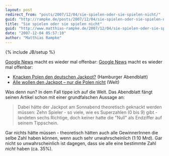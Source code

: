 ```yaml
---
layout: post
redirect_from: "posts/2007/12/04/sie-spielen-oder-sie-spielen-nicht/"
guid: "http://rampke.de/posts/2007/12/04/sie-spielen-oder-sie-spielen-nicht/"
title: "Sie spielen oder sie spielen nicht"
guid: "http://www.matthias-rampke.de/2007/12/04/sie-spielen-oder-sie-spielen-nicht/"
date: "2007-12-04 05:57:10"
author: "Matthias Rampke"
---
```

{% include JB/setup %}

<a href="http://news.google.de">Google News</a> macht es wieder mal offenbar:
<a href="http://news.google.de">Google News</a> macht es wieder mal offenbar:

<ul>
	<li><a href="http://www.abendblatt.de/daten/2007/12/04/823548.html?prx=1">Knacken Polen den deutschen Jackpot?</a> (Hamburger Abendblatt)</li>
	<li><a href="http://www.welt.de/vermischtes/article1425372/Alle_wollen_den_Jackpot__nur_die_Polen_nicht.html">Alle wollen den Jackpot &ndash; nur die Polen nicht</a> (Welt)</li>
</ul>

Was denn nun? In dem Fall tippe ich auf die Welt. Das Abendblatt f&auml;ngt seinen Artikel schon mit einer grundfalschen Aussage an:

<blockquote>
Dabei h&auml;tte der Jackpot am Sonnabend theoretisch geknackt werden m&uuml;ssen: Zehn Spieler - so viele, wie es Superzahlen (0 bis 9) gibt - landeten sechs Richtige, doch keiner hatte die "Null" als Endziffer auf seinem Tippschein.</blockquote>

Gar nichts h&auml;tte m&uuml;ssen - theoretisch h&auml;tten auch alle GewinnerInnen die selbe Zahl haben k&ouml;nnen, wenn auch sehr unwahrscheinlich (1:10 Mrd). Gar nicht so unwahrscheinlich ist dagegen, dass sie alle eine bestimmte Zahl <em>nicht</em> haben (ca. 35%).



